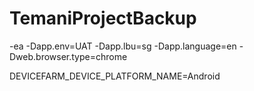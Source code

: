 # TemaniProjectBackup

-ea -Dapp.env=UAT -Dapp.lbu=sg -Dapp.language=en -Dweb.browser.type=chrome

DEVICEFARM_DEVICE_PLATFORM_NAME=Android
